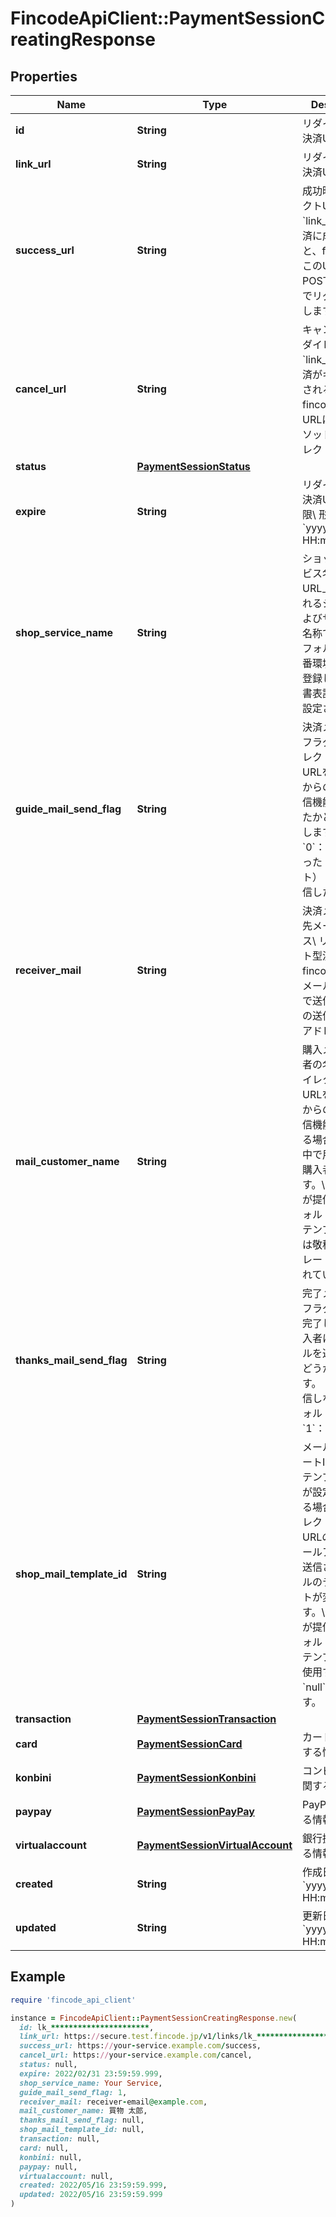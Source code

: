 # FincodeApiClient::PaymentSessionCreatingResponse

## Properties

| Name | Type | Description | Notes |
| ---- | ---- | ----------- | ----- |
| **id** | **String** | リダイレクト型決済URL ID  | [optional] |
| **link_url** | **String** | リダイレクト型決済URL  | [optional] |
| **success_url** | **String** | 成功時リダイレクトURL\\ &#x60;link_url&#x60;上で決済に成功すると、fincodeはこのURLにPOSTメソッドでリダイレクトします。  | [optional] |
| **cancel_url** | **String** | キャンセル時リダイレクトURL\\ &#x60;link_url&#x60;上で決済がキャンセルされると、fincodeはこのURLにPOSTメソッドでリダイレクトします。  | [optional] |
| **status** | [**PaymentSessionStatus**](PaymentSessionStatus.md) |  | [optional] |
| **expire** | **String** | リダイレクト型決済URL 有効期限\\ 形式： &#x60;yyyy/MM/dd HH:mm:ss.SSS&#x60;  | [optional] |
| **shop_service_name** | **String** | ショップ／サービス名\\ 決済URL上で表示されるショップおよびサービスの名称です。\\ \\ デフォルトでは本番環境申請時に登録した「明細書表記」の値が設定されます。  | [optional] |
| **guide_mail_send_flag** | **String** | 決済メール 送信フラグ\\ リダイレクト型決済URLをfincodeからのメール送信機能で送信したかどうかを示します。  - &#x60;0&#x60;：送信しなかった（デフォルト） - &#x60;1&#x60;：送信した  | [optional] |
| **receiver_mail** | **String** | 決済メール 送信先メールアドレス\\ リダイレクト型決済URLをfincodeからのメール送信機能で送信する場合の送信先メールアドレスです。  | [optional] |
| **mail_customer_name** | **String** | 購入メール 購入者の名前\\ リダイレクト型決済URLをfincodeからのメール送信機能で送信する場合のメール中で用いられる購入者の名前です。\\ \\ fincodeが提供するデフォルトのメールテンプレートでは敬称がテンプレート側に含まれています。  | [optional] |
| **thanks_mail_send_flag** | **String** | 完了メール 送信フラグ\\ 決済が完了した際に購入者に完了メールを送信するかどうかを示します。  - &#x60;0&#x60;：送信しない（デフォルト） - &#x60;1&#x60;：送信する  | [optional] |
| **shop_mail_template_id** | **String** | メールテンプレートID\\ メールテンプレートIDが設定されている場合、リダイレクト型決済URLの送信先メールアドレスに送信されるメールのテンプレートが変更されます。\\ \\ fincodeが提供するデフォルトのメールテンプレートを使用する場合は&#x60;null&#x60;を設定します。  | [optional] |
| **transaction** | [**PaymentSessionTransaction**](PaymentSessionTransaction.md) |  | [optional] |
| **card** | [**PaymentSessionCard**](PaymentSessionCard.md) | カード決済に関する情報  | [optional] |
| **konbini** | [**PaymentSessionKonbini**](PaymentSessionKonbini.md) | コンビニ決済に関する情報  | [optional] |
| **paypay** | [**PaymentSessionPayPay**](PaymentSessionPayPay.md) | PayPayに関する情報  | [optional] |
| **virtualaccount** | [**PaymentSessionVirtualAccount**](PaymentSessionVirtualAccount.md) | 銀行振込に関する情報  | [optional] |
| **created** | **String** | 作成日\\ 形式：&#x60;yyyy/MM/dd HH:mm:ss.SSS&#x60;  | [optional] |
| **updated** | **String** | 更新日\\ 形式：&#x60;yyyy/MM/dd HH:mm:ss.SSS&#x60;  | [optional] |

## Example

```ruby
require 'fincode_api_client'

instance = FincodeApiClient::PaymentSessionCreatingResponse.new(
  id: lk_**********************,
  link_url: https://secure.test.fincode.jp/v1/links/lk_**********************,
  success_url: https://your-service.example.com/success,
  cancel_url: https://your-service.example.com/cancel,
  status: null,
  expire: 2022/02/31 23:59:59.999,
  shop_service_name: Your Service,
  guide_mail_send_flag: 1,
  receiver_mail: receiver-email@example.com,
  mail_customer_name: 買物 太郎,
  thanks_mail_send_flag: null,
  shop_mail_template_id: null,
  transaction: null,
  card: null,
  konbini: null,
  paypay: null,
  virtualaccount: null,
  created: 2022/05/16 23:59:59.999,
  updated: 2022/05/16 23:59:59.999
)
```

